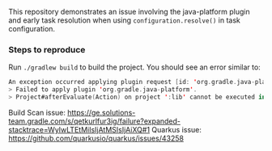 This repository demonstrates an issue involving the java-platform plugin and early task resolution when using `configuration.resolve()` in
task configuration.

### Steps to reproduce
Run `./gradlew build` to build the project.
You should see an error similar to:
```kotlin
An exception occurred applying plugin request [id: 'org.gradle.java-platform']
> Failed to apply plugin 'org.gradle.java-platform'.
> Project#afterEvaluate(Action) on project ':lib' cannot be executed in the current context.

```
Build Scan issue: https://ge.solutions-team.gradle.com/s/qetkurlfur3ig/failure?expanded-stacktrace=WyIwLTEtMiIsIjAtMSIsIjAiXQ#1
Quarkus issue: https://github.com/quarkusio/quarkus/issues/43258
